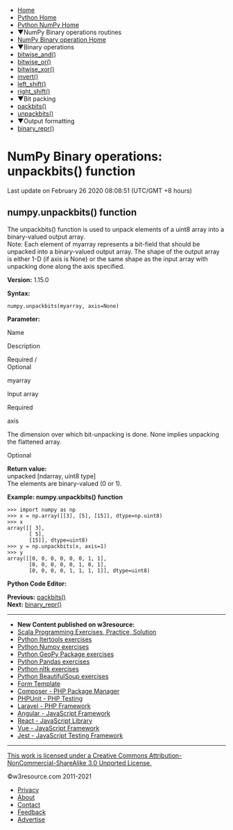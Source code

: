  


- [Home](/index.php)
- [Python Home](/python/python-tutorial.php)
- [Python NumPy Home](/numpy/index.php)
- ▼NumPy Binary operations routines
- [NumPy Binary operation Home](/numpy/binary-operations/index.php)
- ▼Binary operations
- [bitwise_and()](/numpy/binary-operations/bitwise-and.php)
- [bitwise_or()](/numpy/binary-operations/bitwise-or.php)
- [bitwise_xor()](/numpy/binary-operations/bitwise-xor.php)
- [invert()](/numpy/binary-operations/invert.php)
- [left_shift()](/numpy/binary-operations/left-shift.php)
- [right_shift()](/numpy/binary-operations/right-shift.php)
- ▼Bit packing
- [packbits()](/numpy/binary-operations/packbits.php)
- [unpackbits()](/numpy/binary-operations/unpackbits.php)
- ▼Output formatting
- [binary_repr()](/numpy/binary-operations/binary-repr.php)

# NumPy Binary operations: unpackbits() function

Last update on February 26 2020 08:08:51 (UTC/GMT +8 hours)

<span class="underline"></span>

<span class="underline"></span>

## numpy.unpackbits() function

The unpackbits() function is used to unpack elements of a uint8 array into a binary-valued output array.  
Note: Each element of myarray represents a bit-field that should be unpacked into a binary-valued output array. The shape of the output array is either 1-D (if axis is None) or the same shape as the input array with unpacking done along the axis specified.

**Version:** 1.15.0

**Syntax:**

    numpy.unpackbits(myarray, axis=None)

**Parameter:**

Name

Description

Required /  
Optional

myarray

Input array

Required

axis

The dimension over which bit-unpacking is done. None implies unpacking the flattened array.

Optional

**Return value:**  
unpacked \[ndarray, uint8 type\]  
The elements are binary-valued (0 or 1).

**Example: numpy.unpackbits()** **function**

    >>> import numpy as np
    >>> x = np.array([[3], [5], [15]], dtype=np.uint8)
    >>> x
    array([[ 3],
           [ 5],
           [15]], dtype=uint8)
    >>> y = np.unpackbits(x, axis=1)
    >>> y
    array([[0, 0, 0, 0, 0, 0, 1, 1],
           [0, 0, 0, 0, 0, 1, 0, 1],
           [0, 0, 0, 0, 1, 1, 1, 1]], dtype=uint8)

**Python Code Editor:**

**Previous:** [packbits()](https://www.w3resource.com/numpy/binary-operations/packbits.php)  
**Next:** [binary_repr()](https://www.w3resource.com/numpy/binary-operations/binary-repr.php)

---

<span class="underline"></span>

- **New Content published on w3resource:**
- [Scala Programming Exercises, Practice, Solution](https://www.w3resource.com/scala-exercises/index.php)
- [Python Itertools exercises](https://www.w3resource.com/python-exercises/itertools/index.php)
- [Python Numpy exercises](https://www.w3resource.com/python-exercises/numpy/index.php)
- [Python GeoPy Package exercises](https://www.w3resource.com/python-exercises/geopy/index.php)
- [Python Pandas exercises](https://www.w3resource.com/python-exercises/pandas/index.php)
- [Python nltk exercises](https://www.w3resource.com/python-exercises/nltk/index.php)
- [Python BeautifulSoup exercises](https://www.w3resource.com/python-exercises/BeautifulSoup/index.php)
- [Form Template](https://www.w3resource.com/form-template/)
- [Composer - PHP Package Manager](https://www.w3resource.com/php/composer/a-gentle-introduction-to-composer.php)
- [PHPUnit - PHP Testing](https://www.w3resource.com/php/PHPUnit/a-gentle-introduction-to-unit-test-and-testing.php)
- [Laravel - PHP Framework](https://www.w3resource.com/laravel/laravel-tutorial.php)
- [Angular - JavaScript Framework](https://www.w3resource.com/angular/getting-started-with-angular.php)
- [React - JavaScript Library](https://www.w3resource.com/react/react-js-overview.php)
- [Vue - JavaScript Framework](https://www.w3resource.com/vue/installation.php)
- [Jest - JavaScript Testing Framework](https://www.w3resource.com/jest/jest-getting-started.php)

---

<span class="underline"></span>

<span class="underline"></span>

<span class="underline"></span>

[This work is licensed under a Creative Commons Attribution-NonCommercial-ShareAlike 3.0 Unported License.](https://creativecommons.org/licenses/by-nc-sa/3.0/deed.en_US)

©w3resource.com 2011-2021

- [Privacy](https://www.w3resource.com/privacy.php)
- [About](https://www.w3resource.com/about.php)
- [Contact](https://www.w3resource.com/contact.php)
- [Feedback](https://www.w3resource.com/feedback.php)
- [Advertise](https://www.w3resource.com/advertise.php)
